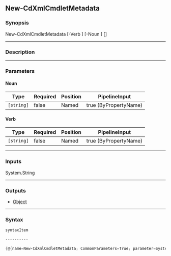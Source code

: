 New-CdXmlCmdletMetadata
-----------------------

### Synopsis

New-CdXmlCmdletMetadata [-Verb <string>] [-Noun <string>] [<CommonParameters>]

---

### Description

---

### Parameters
#### **Noun**

|Type      |Required|Position|PipelineInput        |
|----------|--------|--------|---------------------|
|`[string]`|false   |Named   |true (ByPropertyName)|

#### **Verb**

|Type      |Required|Position|PipelineInput        |
|----------|--------|--------|---------------------|
|`[string]`|false   |Named   |true (ByPropertyName)|

---

### Inputs
System.String

---

### Outputs
* [Object](https://learn.microsoft.com/en-us/dotnet/api/System.Object)

---

### Syntax
```PowerShell
syntaxItem
```
```PowerShell
----------
```
```PowerShell
{@{name=New-CdXmlCmdletMetadata; CommonParameters=True; parameter=System.Object[]}}
```
